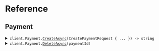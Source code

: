 # Reference
## Payment
<details><summary><code>client.Payment.<a href="/src/SeedIdempotencyHeaders/Payment/PaymentClient.cs">CreateAsync</a>(CreatePaymentRequest { ... }) -> string</code></summary>
<dl>
<dd>

#### 🔌 Usage

<dl>
<dd>

<dl>
<dd>

```csharp
await client.Payment.CreateAsync(new CreatePaymentRequest { Amount = 1, Currency = Currency.Usd });
```
</dd>
</dl>
</dd>
</dl>

#### ⚙️ Parameters

<dl>
<dd>

<dl>
<dd>

**request:** `CreatePaymentRequest` 
    
</dd>
</dl>
</dd>
</dl>


</dd>
</dl>
</details>

<details><summary><code>client.Payment.<a href="/src/SeedIdempotencyHeaders/Payment/PaymentClient.cs">DeleteAsync</a>(paymentId)</code></summary>
<dl>
<dd>

#### 🔌 Usage

<dl>
<dd>

<dl>
<dd>

```csharp
await client.Payment.DeleteAsync("paymentId");
```
</dd>
</dl>
</dd>
</dl>

#### ⚙️ Parameters

<dl>
<dd>

<dl>
<dd>

**paymentId:** `string` 
    
</dd>
</dl>
</dd>
</dl>


</dd>
</dl>
</details>
